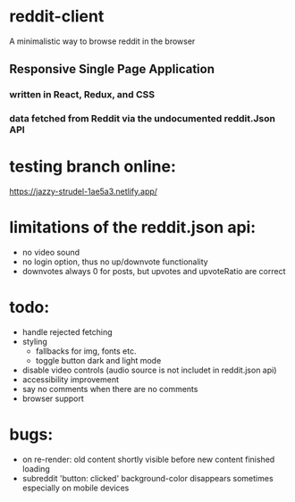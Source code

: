 # reddit-client
A minimalistic way to browse reddit in the browser
## Responsive Single Page Application
### written in React, Redux, and CSS
### data fetched from Reddit via the undocumented reddit.Json API

# testing branch online:
https://jazzy-strudel-1ae5a3.netlify.app/

# limitations of the reddit.json api:
- no video sound
- no login option, thus no up/downvote functionality
- downvotes always 0 for posts, but upvotes and upvoteRatio are correct

# todo:

- handle rejected fetching
- styling
    - fallbacks for img, fonts etc.
    - toggle button dark and light mode
- disable video controls (audio source is not includet in reddit.json api)
- accessibility improvement
- say no comments when there are no comments
- browser support


# bugs:

- on re-render: old content shortly visible before new content finished loading
- subreddit 'button: clicked' background-color disappears sometimes especially on mobile devices
